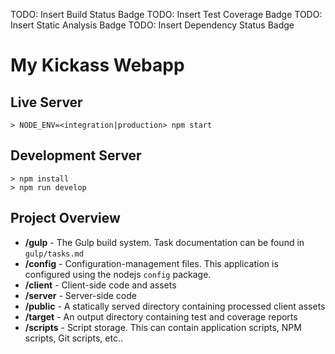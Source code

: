 TODO: Insert Build Status Badge
TODO: Insert Test Coverage Badge
TODO: Insert Static Analysis Badge
TODO: Insert Dependency Status Badge

# My Kickass Webapp

## Live Server
    > NODE_ENV=<integration|production> npm start
    
## Development Server
    > npm install
    > npm run develop
    
## Project Overview
* **/gulp** - The Gulp build system. Task documentation can be found in `gulp/tasks.md`
* **/config** - Configuration-management files. This application is configured using the nodejs `config` package. 
* **/client** - Client-side code and assets
* **/server** - Server-side code
* **/public** - A statically served directory containing processed client assets
* **/target** - An output directory containing test and coverage reports
* **/scripts** - Script storage. This can contain application scripts, NPM scripts, Git scripts, etc..
